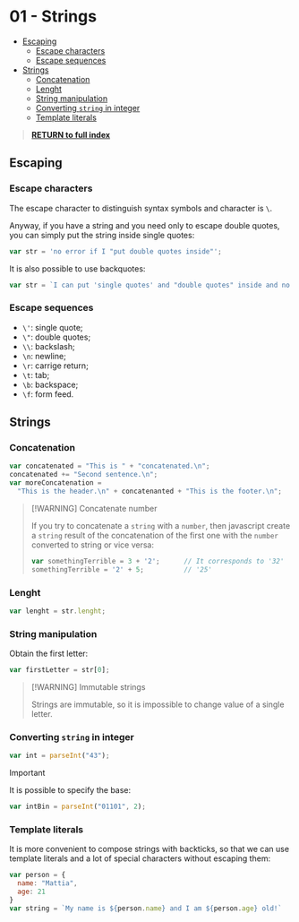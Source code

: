 # 01 - Strings <!-- omit from toc -->

- [Escaping](#escaping)
  - [Escape characters](#escape-characters)
  - [Escape sequences](#escape-sequences)
- [Strings](#strings)
  - [Concatenation](#concatenation)
  - [Lenght](#lenght)
  - [String manipulation](#string-manipulation)
  - [Converting `string` in integer](#converting-string-in-integer)
  - [Template literals](#template-literals)

> [**RETURN to full index**](Index.md)

## Escaping

### Escape characters

The escape character to distinguish syntax symbols and character is `\`.

Anyway, if you have a string and you need only to escape double quotes, you can simply put the string inside single quotes:

```js
var str = 'no error if I "put double quotes inside"';
```

It is also possible to use backquotes:

```js
var str = `I can put 'single quotes' and "double quotes" inside and no error occurs`;
```

### Escape sequences

- `\'`: single quote;
- `\"`: double quotes;
- `\\`: backslash;
- `\n`: newline;
- `\r`: carrige return;
- `\t`: tab;
- `\b`: backspace;
- `\f`: form feed.


## Strings

### Concatenation

```js
var concatenated = "This is " + "concatenated.\n";
concatenated += "Second sentence.\n";
var moreConcatenation =
  "This is the header.\n" + concatenanted + "This is the footer.\n";
```

> [!WARNING] Concatenate number
>
> If you try to concatenate a `string` with a `number`, then javascript create a `string` result of the concatenation of the first one with the `number` converted to string or vice versa:
>
> ```js
> var somethingTerrible = 3 + '2';      // It corresponds to '32'
> somethingTerrible = '2' + 5;          // '25'
> ```

### Lenght

```js
var lenght = str.lenght;
```

### String manipulation

Obtain the first letter:

```js
var firstLetter = str[0];
```

> [!WARNING] Immutable strings
>
> Strings are immutable, so it is impossible to change value of a single letter.

### Converting `string` in integer

```js
var int = parseInt("43");
```

> [!IMPORTANT]
> 
> It is possible to specify the base:
> 
> ```js
> var intBin = parseInt("01101", 2);
> ```

### Template literals

It is more convenient to compose strings with backticks, so that we can use template literals and a lot of special characters without escaping them:

```js
var person = {
  name: "Mattia",
  age: 21
}
var string = `My name is ${person.name} and I am ${person.age} old!`
```